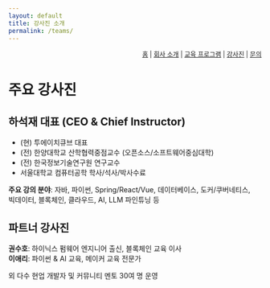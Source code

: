 ```yaml
---
layout: default
title: 강사진 소개
permalink: /teams/
---
```

<nav style="text-align:right; font-size: 0.9em;">
  <a href="/">홈</a> |
  <a href="/about/">회사 소개</a> |
  <a href="/programs/">교육 프로그램</a> |
  <a href="/team/">강사진</a> |
  <a href="/contact/">문의</a>
</nav>

# 주요 강사진

## 하석재 대표 (CEO & Chief Instructor)

- (현) 투에이치큐브 대표
- (전) 한양대학교 산학협력중점교수 (오픈소스/소프트웨어중심대학)
- (전) 한국정보기술연구원 연구교수
- 서울대학교 컴퓨터공학 학사/석사/박사수료

**주요 강의 분야**:
자바, 파이썬, Spring/React/Vue, 데이터베이스, 도커/쿠버네티스,  
빅데이터, 블록체인, 클라우드, AI, LLM 파인튜닝 등

## 파트너 강사진
**권수호**: 하이닉스 펌웨어 엔지니어 출신, 블록체인 교육 이사  
**이애리**: 파이썬 & AI 교육, 메이커 교육 전문가

외 다수 현업 개발자 및 커뮤니티 멘토 30여 명 운영
